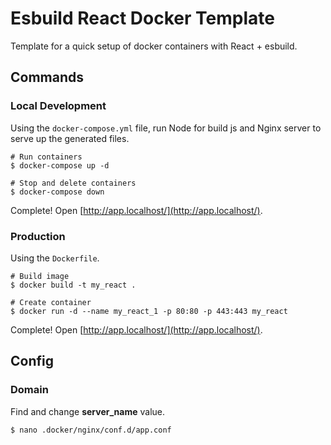 # Esbuild React Docker Template

Template for a quick setup of docker containers with React + esbuild.

## Commands

### Local Development

Using the `docker-compose.yml` file, run Node for build js and Nginx server to serve up the generated files.

```shell
# Run containers
$ docker-compose up -d

# Stop and delete containers
$ docker-compose down
```

Complete! Open [http://app.localhost/](http://app.localhost/).

### Production

Using the `Dockerfile`.

```shell
# Build image
$ docker build -t my_react .

# Create container
$ docker run -d --name my_react_1 -p 80:80 -p 443:443 my_react
```

Complete! Open [http://app.localhost/](http://app.localhost/).

## Config

### Domain

Find and change **server_name** value.

```shell
$ nano .docker/nginx/conf.d/app.conf
```
